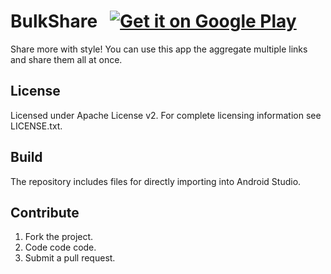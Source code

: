 # BulkShare &nbsp;&nbsp;<a href="https://play.google.com/store/apps/details?id=me.alexghr.android.bulkshare"><img alt="Get it on Google Play" src="https://developer.android.com/images/brand/en_generic_rgb_wo_45.png" /></a>

Share more with style!
You can use this app the aggregate multiple links and share them all at once.

## License
Licensed under Apache License v2. For complete licensing information see LICENSE.txt.

## Build
The repository includes files for directly importing into Android Studio.

## Contribute
1. Fork the project.
2. Code code code.
3. Submit a pull request.

